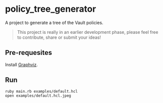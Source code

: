 # policy_tree_generator
A project to generate a tree of the Vault policies.

> This project is really in an earlier development phase, please feel free to
> contribute, share or submit your ideas!

## Pre-requesites

Install [Graphviz](http://www.graphviz.org/).

## Run

```
ruby main.rb examples/default.hcl
open examples/default.hcl.jpeg
```
